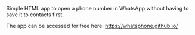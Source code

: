 Simple HTML app to open a phone number in WhatsApp without having to save it to contacts first.

The app can be accessed for free here: https://whatsphone.github.io/
